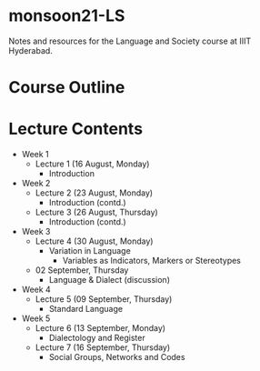 # monsoon21-LS
Notes and resources for the Language and Society course at IIIT Hyderabad.

# Course Outline

# Lecture Contents
* Week 1
    * Lecture 1 (16 August, Monday)
        - Introduction
* Week 2
    * Lecture 2 (23 August, Monday)
        - Introduction (contd.)
    * Lecture 3 (26 August, Thursday)
        - Introduction (contd.)
* Week 3
    * Lecture 4 (30 August, Monday)
        - Variation in Language
            - Variables as Indicators, Markers or Stereotypes
    * 02 September, Thursday
        - Language & Dialect (discussion)
* Week 4
    * Lecture 5 (09 September, Thursday)
        - Standard Language
* Week 5
    * Lecture 6 (13 September, Monday)
        - Dialectology and Register
    * Lecture 7 (16 September, Thursday)
        - Social Groups, Networks and Codes
